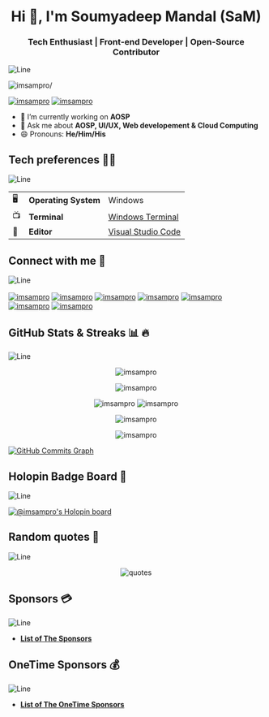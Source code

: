 <h1 align="center">Hi 👋, I'm Soumyadeep Mandal (SaM)</h1>
<h3 align="center">Tech Enthusiast | Front-end Developer | Open-Source Contributor</h3>

![Line](https://user-images.githubusercontent.com/85225156/171937799-8fc9e255-9889-4642-9c92-6df85fb86e82.gif)

<p align="left"> <img src=https://komarev.com/ghpvc/?username=imsampro alt=imsampro/> </p>

<p align="left"> <a href="https://twitter.com/imsampro" target="blank"><img src="https://img.shields.io/twitter/follow/imsampro?logo=twitter&style=for-the-badge" alt="imsampro" /></a> 
<a href="https://linkedin.com/IN/imsampro" target="blank"><img src="https://img.shields.io/badge/LinkedIn-0077B5?style=for-the-badge&logo=linkedin&logoColor=white" alt="imsampro" /> </a> </p>

- 🔭 I’m currently working on **AOSP**
- 💬 Ask me about **AOSP, UI/UX, Web developement & Cloud Computing**
- 😄 Pronouns: **He/Him/His**

## Tech preferences 🧑‍💻
![Line](https://user-images.githubusercontent.com/85225156/171937799-8fc9e255-9889-4642-9c92-6df85fb86e82.gif)

| |                       |                                                           |
|-|-----------------------|-----------------------------------------------------------|
|🖥| **Operating System** | Windows                                                   |
|📺| **Terminal**         | [Windows Terminal](https://github.com/microsoft/terminal) |
|📝| **Editor**           | [Visual Studio Code](https://github.com/Microsoft/vscode) |


## Connect with me 🤝
![Line](https://user-images.githubusercontent.com/85225156/171937799-8fc9e255-9889-4642-9c92-6df85fb86e82.gif)

<p align="left">
<a href="https://twitter.com/imsampro" target="blank"><img align="center" src="https://img.shields.io/badge/Twitter-1DA1F2?style=for-the-badge&logo=twitter&logoColor=white" alt="imsampro" /></a>
<a href="https://linkedin.com/in/imsampro" target="blank"><img align="center" src="https://img.shields.io/badge/LinkedIn-0077B5?style=for-the-badge&logo=linkedin&logoColor=white" alt="imsampro" /></a>
<a href="https://dev.to/imsampro" target="blank"><img align="center" src="https://img.shields.io/badge/dev.to-0A0A0A?style=for-the-badge&logo=dev.to&logoColor=white" alt="imsampro" /></a>
<a href="https://facebook.com/imsampro" target="blank"><img align="center" src="https://img.shields.io/badge/Facebook-1877F2?style=for-the-badge&logo=facebook&logoColor=white" alt="imsampro" /></a>
<a href="https://instagram.com/imsampro" target="blank"><img align="center" src="https://img.shields.io/badge/Instagram-E4405F?style=for-the-badge&logo=instagram&logoColor=white" alt="imsampro" /></a>
<a href="https://codepen.io/imsampro" target="blank"><img align="center" src="https://img.shields.io/badge/Codepen-000000?style=for-the-badge&logo=codepen&logoColor=white" alt="imsampro" /></a>
<a href="https://medium.com/@imsampro" target="blank"><img align="center" src="https://img.shields.io/badge/Medium-12100E?style=for-the-badge&logo=medium&logoColor=white" alt="imsampro" /></a>
</p>

## GitHub Stats & Streaks 📊 🔥
![Line](https://user-images.githubusercontent.com/85225156/171937799-8fc9e255-9889-4642-9c92-6df85fb86e82.gif)

<p align="center"> <img src=https://github-readme-stats.vercel.app/api?username=imsampro&show_icons=true alt=imsampro /> </p>

<p align="center"> <img src=https://github-readme-stats.vercel.app/api/top-langs/?username=imsampro&show_icons=true&hide_border=false&count_private=true&include_all_commits=true&layout=compact  alt=imsampro /> </p>
<p align="center">
<img src= "https://github-profile-summary-cards.vercel.app/api/cards/repos-per-language?username=imsampro&theme=github" alt="imsampro">
 <img src= "https://github-profile-summary-cards.vercel.app/api/cards/most-commit-language?username=imsampro&theme=github" alt="imsampro">
</p>
<p align="center"> <img src=http://github-readme-streak-stats.herokuapp.com?user=imsampro&date_format=j%20M%5B%20Y%5D alt=imsampro /> </p>

<p align="center"> <img src=https://github-profile-trophy.vercel.app/?username=imsampro&margin-w=15&margin-h=15 alt=imsampro /> </p>

<a href="http://www.github.com/imsampro"><img src="https://activity-graph.herokuapp.com/graph?username=imsampro&theme=minimal" alt="GitHub Commits Graph" /></a>

## Holopin Badge Board 📛
![Line](https://user-images.githubusercontent.com/85225156/171937799-8fc9e255-9889-4642-9c92-6df85fb86e82.gif)

[![@imsampro's Holopin board](https://holopin.io/api/user/board?user=imsampro)](https://holopin.io/@imsampro)

## Random quotes 📄
![Line](https://user-images.githubusercontent.com/85225156/171937799-8fc9e255-9889-4642-9c92-6df85fb86e82.gif)

<p align="center"> <img alt="quotes" src="https://quotes-github-readme.vercel.app/api?type=horizontal&theme=default"> </p>

## Sponsors 💳
![Line](https://user-images.githubusercontent.com/85225156/171937799-8fc9e255-9889-4642-9c92-6df85fb86e82.gif)

- [**List of The Sponsors**](https://github.com/ImSaMPro/imsampro/blob/Sponsor/Sponsors.md)

## OneTime Sponsors 💰
![Line](https://user-images.githubusercontent.com/85225156/171937799-8fc9e255-9889-4642-9c92-6df85fb86e82.gif)

- [**List of The OneTime Sponsors**](https://github.com/ImSaMPro/imsampro/blob/OneTime-Sponsor/OneTime-Sponsors.md)

<!--
**ImSaMPro/imsampro** is a ✨ _special_ ✨ repository because its `README.md` (this file) appears on your GitHub profile.

Here are some ideas to get you started:

- 🔭 I’m currently working on ...
- 🌱 I’m currently learning ...
- 👯 I’m looking to collaborate on ...
- 🤔 I’m looking for help with ...
- 💬 Ask me about ...
- 📫 How to reach me: ...
- 😄 Pronouns: ...
- ⚡ Fun fact: ...
-->